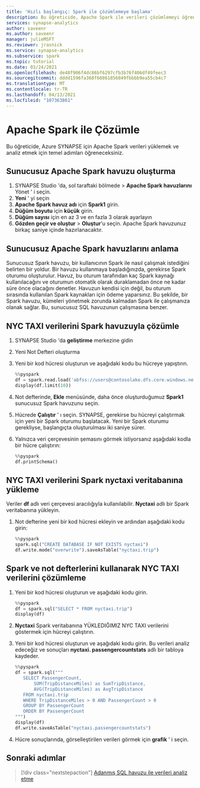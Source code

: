 ```yaml
---
title: 'Hızlı başlangıç: Spark ile çözümlemeye başlama'
description: Bu öğreticide, Apache Spark ile verileri çözümlemeyi öğreneceksiniz.
services: synapse-analytics
author: saveenr
ms.author: saveenr
manager: julieMSFT
ms.reviewer: jrasnick
ms.service: synapse-analytics
ms.subservice: spark
ms.topic: tutorial
ms.date: 03/24/2021
ms.openlocfilehash: de48f906f4dc86bf6297cfb3b76f406df49feec3
ms.sourcegitcommit: dddd1596fa368f68861856849fbbbb9ea55cb4c7
ms.translationtype: MT
ms.contentlocale: tr-TR
ms.lasthandoff: 04/13/2021
ms.locfileid: "107363861"
---
```

# <a name="analyze-with-apache-spark"></a>Apache Spark ile Çözümle

Bu öğreticide, Azure SYNAPSE için Apache Spark verileri yüklemek ve analiz etmek için temel adımları öğreneceksiniz.

## <a name="create-a-serverless-apache-spark-pool"></a>Sunucusuz Apache Spark havuzu oluşturma

1. SYNAPSE Studio 'da, sol taraftaki bölmede   >  **Apache Spark havuzlarını** Yönet ' i seçin.
1. **Yeni** ' yi seçin 
1. **Apache Spark havuz adı** için **Spark1** girin.
1. **Düğüm boyutu** için **küçük** girin.
1. **Düğüm sayısı** için en az 3 ve en fazla 3 olarak ayarlayın
1. **Gözden geçir ve oluştur** > **Oluştur**'u seçin. Apache Spark havuzunuz birkaç saniye içinde hazırlanacaktır.

## <a name="understanding-serverless-apache-spark-pools"></a>Sunucusuz Apache Spark havuzlarını anlama

Sunucusuz Spark havuzu, bir kullanıcının Spark ile nasıl çalışmak istediğini belirten bir yoldur. Bir havuzu kullanmaya başladığınızda, gerekirse Spark oturumu oluşturulur. Havuz, bu oturum tarafından kaç Spark kaynağı kullanılacağını ve oturumun otomatik olarak duraklamadan önce ne kadar süre önce olacağını denetler. Havuzun kendisi için değil, bu oturum sırasında kullanılan Spark kaynakları için ödeme yaparsınız. Bu şekilde, bir Spark havuzu, kümeleri yönetmek zorunda kalmadan Spark ile çalışmanıza olanak sağlar. Bu, sunucusuz SQL havuzunun çalışmasına benzer.

## <a name="analyze-nyc-taxi-data-with-a-spark-pool"></a>NYC TAXI verilerini Spark havuzuyla çözümle

1. SYNAPSE Studio 'da **geliştirme** merkezine gidin
2. Yeni Not Defteri oluşturma
3. Yeni bir kod hücresi oluşturun ve aşağıdaki kodu bu hücreye yapıştırın.
    ```py
    %%pyspark
    df = spark.read.load('abfss://users@contosolake.dfs.core.windows.net/NYCTripSmall.parquet', format='parquet')
    display(df.limit(10))
    ```
1. Not defterinde, **Ekle** menüsünde, daha önce oluşturduğumuz **Spark1** sunucusuz Spark havuzunu seçin.
1. Hücrede **Çalıştır** ' ı seçin. SYNAPSE, gerekirse bu hücreyi çalıştırmak için yeni bir Spark oturumu başlatacak. Yeni bir Spark oturumu gerekliyse, başlangıçta oluşturulması iki saniye sürer. 
1. Yalnızca veri çerçevesinin şemasını görmek istiyorsanız aşağıdaki kodla bir hücre çalıştırın:

    ```py
    %%pyspark
    df.printSchema()
    ```

## <a name="load-the-nyc-taxi-data-into-the-spark-nyctaxi-database"></a>NYC TAXI verilerini Spark nyctaxi veritabanına yükleme

Veriler **df** adlı veri çerçevesi aracılığıyla kullanılabilir. **Nyctaxi** adlı bir Spark veritabanına yükleyin.

1. Not defterine yeni bir kod hücresi ekleyin ve ardından aşağıdaki kodu girin:

    ```py
    %%pyspark
    spark.sql("CREATE DATABASE IF NOT EXISTS nyctaxi")
    df.write.mode("overwrite").saveAsTable("nyctaxi.trip")
    ```
## <a name="analyze-the-nyc-taxi-data-using-spark-and-notebooks"></a>Spark ve not defterlerini kullanarak NYC TAXI verilerini çözümleme

1. Yeni bir kod hücresi oluşturun ve aşağıdaki kodu girin. 

   ```py
   %%pyspark
   df = spark.sql("SELECT * FROM nyctaxi.trip") 
   display(df)
   ```

1. **Nyctaxi** Spark veritabanına YÜKLEDIĞIMIZ NYC TAXI verilerini göstermek için hücreyi çalıştırın.
1. Yeni bir kod hücresi oluşturun ve aşağıdaki kodu girin. Bu verileri analiz edeceğiz ve sonuçları **nyctaxi. passengercountstats** adlı bir tabloya kaydeder.

   ```py
   %%pyspark
   df = spark.sql("""
      SELECT PassengerCount,
          SUM(TripDistanceMiles) as SumTripDistance,
          AVG(TripDistanceMiles) as AvgTripDistance
      FROM nyctaxi.trip
      WHERE TripDistanceMiles > 0 AND PassengerCount > 0
      GROUP BY PassengerCount
      ORDER BY PassengerCount
   """) 
   display(df)
   df.write.saveAsTable("nyctaxi.passengercountstats")
   ```

1. Hücre sonuçlarında, görselleştirilen verileri görmek için **grafik** ' i seçin.


## <a name="next-steps"></a>Sonraki adımlar

> [!div class="nextstepaction"]
> [Adanmış SQL havuzu ile verileri analiz etme](get-started-analyze-sql-pool.md)
